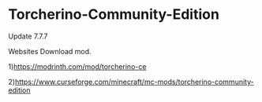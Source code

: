 ﻿# Torcherino-Community-Edition
 Update 7.7.7

Websites Download mod.

1)https://modrinth.com/mod/torcherino-ce

2)https://www.curseforge.com/minecraft/mc-mods/torcherino-community-edition
